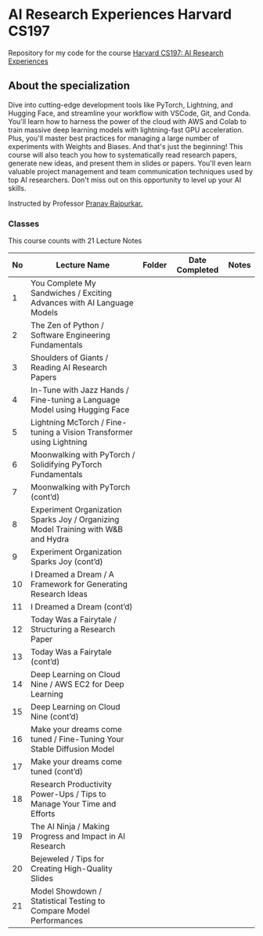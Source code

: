 # AI Research Experiences Harvard CS197
Repository for my code for the course [Harvard CS197: AI Research Experiences](https://www.cs197.seas.harvard.edu/)

## About the specialization
Dive into cutting-edge development tools like PyTorch, Lightning, and Hugging Face, and streamline your workflow with VSCode, Git, and Conda. You'll learn how to harness the power of the cloud with AWS and Colab to train massive deep learning models with lightning-fast GPU acceleration. Plus, you'll master best practices for managing a large number of experiments with Weights and Biases. And that's just the beginning! This course will also teach you how to systematically read research papers, generate new ideas, and present them in slides or papers. You'll even learn valuable project management and team communication techniques used by top AI researchers. Don't miss out on this opportunity to level up your AI skills.

Instructed by Professor [Pranav Rajpurkar.](https://pranavrajpurkar.com/)

### Classes
This course counts with 21 Lecture Notes

| No | Lecture Name                                                   | Folder | Date Completed | Notes |
|----|----------------------------------------------------------------|--------|----------------|-------|
| 1  | You Complete My Sandwiches / Exciting Advances with AI Language Models |        |                |       |
| 2  | The Zen of Python / Software Engineering Fundamentals           |        |                |       |
| 3  | Shoulders of Giants / Reading AI Research Papers               |        |                |       |
| 4  | In-Tune with Jazz Hands / Fine-tuning a Language Model using Hugging Face |        |                |       |
| 5  | Lightning McTorch / Fine-tuning a Vision Transformer using Lightning |        |                |       |
| 6  | Moonwalking with PyTorch / Solidifying PyTorch Fundamentals    |        |                |       |
| 7  | Moonwalking with PyTorch (cont’d)                             |        |                |       |
| 8  | Experiment Organization Sparks Joy / Organizing Model Training with W&B and Hydra |        |                |       |
| 9  | Experiment Organization Sparks Joy (cont’d)                   |        |                |       |
| 10 | I Dreamed a Dream / A Framework for Generating Research Ideas   |        |                |       |
| 11 | I Dreamed a Dream (cont’d)                                     |        |                |       |
| 12 | Today Was a Fairytale / Structuring a Research Paper            |        |                |       |
| 13 | Today Was a Fairytale (cont’d)                                 |        |                |       |
| 14 | Deep Learning on Cloud Nine / AWS EC2 for Deep Learning         |        |                |       |
| 15 | Deep Learning on Cloud Nine (cont’d)                           |        |                |       |
| 16 | Make your dreams come tuned / Fine-Tuning Your Stable Diffusion Model |        |                |       |
| 17 | Make your dreams come tuned (cont’d)                           |        |                |       |
| 18 | Research Productivity Power-Ups / Tips to Manage Your Time and Efforts |        |                |       |
| 19 | The AI Ninja / Making Progress and Impact in AI Research        |        |                |       |
| 20 | Bejeweled / Tips for Creating High-Quality Slides                |        |                |       |
| 21 | Model Showdown / Statistical Testing to Compare Model Performances |        |                |       |


